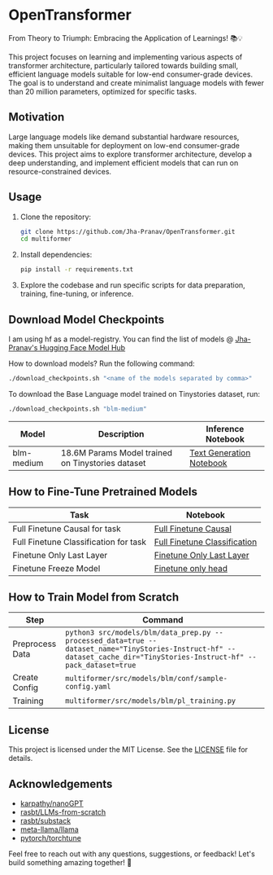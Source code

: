 # OpenTransformer

From Theory to Triumph: Embracing the Application of Learnings! 📚💡

This project focuses on learning and implementing various aspects of transformer architecture, particularly tailored towards building small, efficient language models suitable for low-end consumer-grade devices. The goal is to understand and create minimalist language models with fewer than 20 million parameters, optimized for specific tasks.

## Motivation

Large language models like demand substantial hardware resources, making them unsuitable for deployment on low-end consumer-grade devices. This project aims to explore transformer architecture, develop a deep understanding, and implement efficient models that can run on resource-constrained devices.

## Usage

1. Clone the repository:

   ```bash
   git clone https://github.com/Jha-Pranav/OpenTransformer.git
   cd multiformer
   ```

2. Install dependencies:

   ```bash
   pip install -r requirements.txt
   ```

3. Explore the codebase and run specific scripts for data preparation, training, fine-tuning, or inference.

## Download Model Checkpoints

I am using hf as a model-registry. You can find the list of models @ [Jha-Pranav's Hugging Face Model Hub](https://huggingface.co/Jha-Pranav/blm-lab/resolve/main/)

How to download models? Run the following command:

```bash
./download_checkpoints.sh "<name of the models separated by comma>"
```

To download the Base Language model trained on Tinystories dataset, run:

```bash
./download_checkpoints.sh "blm-medium"
```

| Model      | Description                                       | Inference Notebook                                                                 |
| ---------- | ------------------------------------------------- | ---------------------------------------------------------------------------------- |
| blm-medium | 18.6M Params Model trained on Tinystories dataset | [Text Generation Notebook](multiformer/notebooks/inference/tinystories-base.ipynb) |

## How to Fine-Tune Pretrained Models

| Task                                  | Notebook                                                                                            |
| ------------------------------------- | --------------------------------------------------------------------------------------------------- |
| Full Finetune Causal for task         | [Full Finetune Causal](multiformer/notebooks/fine-tune/full-finetune-causal.ipynb)                  |
| Full Finetune Classification for task | [Full Finetune Classification](multiformer/notebooks/fine-tune/full-finetune-classify.ipynb)        |
| Finetune Only Last Layer              | [Finetune Only Last Layer](multiformer/notebooks/fine-tune/finetune-only-last-layer-classify.ipynb) |
| Finetune Freeze Model                 | [Finetune only head](multiformer/notebooks/fine-tune/freeze-model-finetune-classify.ipynb)              |

## How to Train Model from Scratch

| Step            | Command                                                                                                                                                                |
| --------------- | ---------------------------------------------------------------------------------------------------------------------------------------------------------------------- |
| Preprocess Data | `python3 src/models/blm/data_prep.py --processed_data=true --dataset_name="TinyStories-Instruct-hf" --dataset_cache_dir="TinyStories-Instruct-hf" --pack_dataset=true` |
| Create Config   | `multiformer/src/models/blm/conf/sample-config.yaml`                                                                                                                   |
| Training        | `multiformer/src/models/blm/pl_training.py`                                                                                                                            |

## License

This project is licensed under the MIT License. See the [LICENSE](multiformer/LICENSE) file for details.

## Acknowledgements

- [karpathy/nanoGPT](https://github.com/karpathy/nanoGPT)
- [rasbt/LLMs-from-scratch](https://github.com/rasbt/LLMs-from-scratch)
- [rasbt/substack](https://substack.com/@rasbt/posts)
- [meta-llama/llama](https://github.com/meta-llama/llama)
- [pytorch/torchtune](https://github.com/pytorch/torchtune)

Feel free to reach out with any questions, suggestions, or feedback! Let's build something amazing together! 🚀

